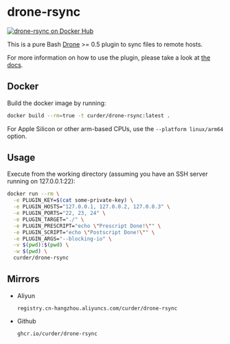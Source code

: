 # drone-rsync
[![drone-rsync on Docker Hub](https://img.shields.io/docker/automated/curder/drone-rsync.svg)](https://hub.docker.com/r/curder/drone-rsync/)

This is a pure Bash [Drone](https://github.com/drone/drone) >= 0.5 plugin to sync files to remote hosts.

For more information on how to use the plugin, please take a look at [the docs](https://github.com/curder/drone-rsync/blob/master/DOCS.md).

## Docker
Build the docker image by running:

```bash
docker build --rm=true -t curder/drone-rsync:latest .
```

For Apple Silicon or other arm-based CPUs, use the `--platform linux/arm64` option.

## Usage
Execute from the working directory (assuming you have an SSH server running on 127.0.0.1:22):

```bash
docker run --rm \
  -e PLUGIN_KEY=$(cat some-private-key) \
  -e PLUGIN_HOSTS="127.0.0.1, 127.0.0.2, 127.0.0.3" \
  -e PLUGIN_PORTS="22, 23, 24" \
  -e PLUGIN_TARGET="./" \
  -e PLUGIN_PRESCRIPT="echo \"Prescript Done!\"" \
  -e PLUGIN_SCRIPT="echo \"Postscript Done!\"" \
  -e PLUGIN_ARGS="--blocking-io" \
  -v $(pwd):$(pwd) \
  -w $(pwd) \
  curder/drone-rsync
```

## Mirrors

- Aliyun

  `registry.cn-hangzhou.aliyuncs.com/curder/drone-rsync`
  
- Github

    `ghcr.io/curder/drone-rsync`
